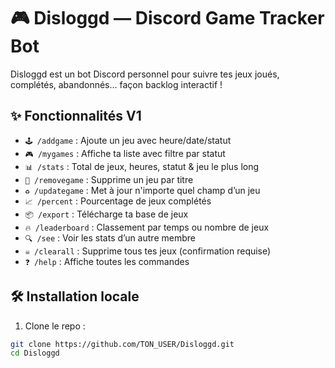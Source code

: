 # 🎮 Disloggd — Discord Game Tracker Bot

Disloggd est un bot Discord personnel pour suivre tes jeux joués, complétés, abandonnés... façon backlog interactif !

## ✨ Fonctionnalités V1

- `🕹️ /addgame` : Ajoute un jeu avec heure/date/statut
- `🎮 /mygames` : Affiche ta liste avec filtre par statut
- `📊 /stats` : Total de jeux, heures, statut & jeu le plus long
- `🧹 /removegame` : Supprime un jeu par titre
- `♻️ /updategame` : Met à jour n'importe quel champ d’un jeu
- `📈 /percent` : Pourcentage de jeux complétés
- `📦 /export` : Télécharge ta base de jeux
- `🔥 /leaderboard` : Classement par temps ou nombre de jeux
- `🔍 /see` : Voir les stats d’un autre membre
- `☠️ /clearall` : Supprime tous tes jeux (confirmation requise)
- `❓ /help` : Affiche toutes les commandes

## 🛠 Installation locale

1. Clone le repo :
```bash
git clone https://github.com/TON_USER/Disloggd.git
cd Disloggd
